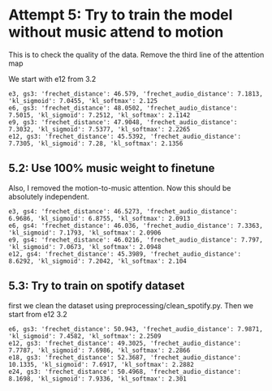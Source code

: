 
# Attempt 5: Try to train the model without music attend to motion

This is to check the quality of the data. Remove the third line of the attention map

We start with e12 from 3.2

    e3, gs3: 'frechet_distance': 46.579, 'frechet_audio_distance': 7.1813, 'kl_sigmoid': 7.0455, 'kl_softmax': 2.125
    e6, gs3: 'frechet_distance': 48.0502, 'frechet_audio_distance': 7.5015, 'kl_sigmoid': 7.2512, 'kl_softmax': 2.1142
    e9, gs3: 'frechet_distance': 47.9048, 'frechet_audio_distance': 7.3032, 'kl_sigmoid': 7.5377, 'kl_softmax': 2.2265
    e12, gs3: 'frechet_distance': 45.5392, 'frechet_audio_distance': 7.7305, 'kl_sigmoid': 7.28, 'kl_softmax': 2.1356


## 5.2: Use 100% music weight to finetune
Also, I removed the motion-to-music attention. Now this should be absolutely independent.

    e3, gs4: 'frechet_distance': 46.5273, 'frechet_audio_distance': 6.9686, 'kl_sigmoid': 6.8755, 'kl_softmax': 2.0913
    e6, gs4: 'frechet_distance': 46.036, 'frechet_audio_distance': 7.3363, 'kl_sigmoid': 7.1793, 'kl_softmax': 2.0906
    e9, gs4: 'frechet_distance': 46.0216, 'frechet_audio_distance': 7.797, 'kl_sigmoid': 7.0673, 'kl_softmax': 2.0948
    e12, gs4: 'frechet_distance': 45.3989, 'frechet_audio_distance': 8.6292, 'kl_sigmoid': 7.2042, 'kl_softmax': 2.104


## 5.3: Try to train on spotify dataset
first we clean the dataset using preprocessing/clean_spotify.py.
Then we start from e12 3.2

    e6, gs3: 'frechet_distance': 50.943, 'frechet_audio_distance': 7.9871, 'kl_sigmoid': 7.4582, 'kl_softmax': 2.2509
    e12, gs3: 'frechet_distance': 49.3025, 'frechet_audio_distance': 7.7787, 'kl_sigmoid': 7.6986, 'kl_softmax': 2.2866
    e18, gs3: 'frechet_distance': 52.3687, 'frechet_audio_distance': 10.1335, 'kl_sigmoid': 7.6917, 'kl_softmax': 2.2882
    e24, gs3: 'frechet_distance': 50.4968, 'frechet_audio_distance': 8.1698, 'kl_sigmoid': 7.9336, 'kl_softmax': 2.301
